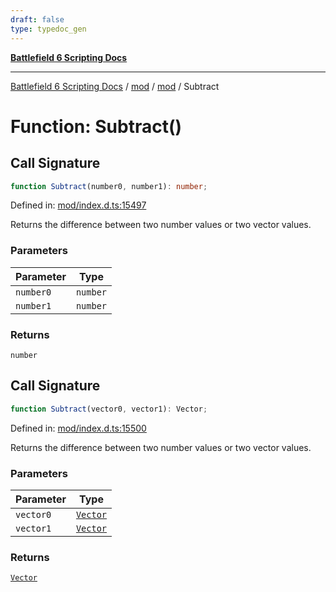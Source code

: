 ```yaml
---
draft: false
type: typedoc_gen
---
```


[**Battlefield 6 Scripting Docs**](../../../_index.md)

***

[Battlefield 6 Scripting Docs](../../../_index.md) / [mod](../../_index.md) / [mod](../_index.md) / Subtract

# Function: Subtract()

## Call Signature

```ts
function Subtract(number0, number1): number;
```

Defined in: [mod/index.d.ts:15497](https://github.com/battlefield-portal-community/portal-docs/blob/ff09b2690670f74de7e97198022e5a97ff1161ff/generators/santiago/mod/index.d.ts#L15497)

Returns the difference between two number values or two vector values.

### Parameters

| Parameter | Type |
| ------ | ------ |
| `number0` | `number` |
| `number1` | `number` |

### Returns

`number`

## Call Signature

```ts
function Subtract(vector0, vector1): Vector;
```

Defined in: [mod/index.d.ts:15500](https://github.com/battlefield-portal-community/portal-docs/blob/ff09b2690670f74de7e97198022e5a97ff1161ff/generators/santiago/mod/index.d.ts#L15500)

Returns the difference between two number values or two vector values.

### Parameters

| Parameter | Type |
| ------ | ------ |
| `vector0` | [`Vector`](../Vector/_index.md) |
| `vector1` | [`Vector`](../Vector/_index.md) |

### Returns

[`Vector`](../Vector/_index.md)
